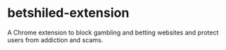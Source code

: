 # betshiled-extension
A Chrome extension to block gambling and betting websites and protect users from addiction and scams.
